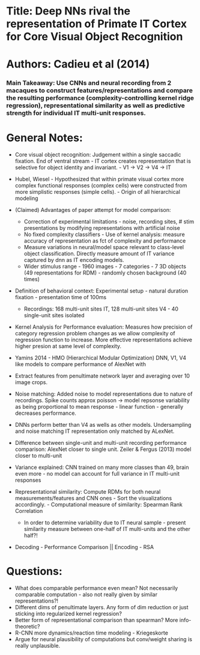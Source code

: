 # Title: Deep NNs rival the representation of Primate IT Cortex for Core Visual Object Recognition
# Authors: Cadieu et al (2014)

### Main Takeaway: Use CNNs and neural recording from 2 macaques to construct features/representations and compare the resulting performance (complexity-controlling kernel ridge regression), representational similarity as well as predictive strength for individual IT multi-unit responses.

# General Notes:

* Core visual object recognition: Judgement within a single saccadic fixation. End of ventral stream - IT cortex creates representation that is selective for object identity and invariant. - V1 -> V2 -> V4 -> IT

* Hubel, Wiesel - Hypothesized that within primate visual cortex more complex functional responses (complex cells) were constructed from more simplistic responses (simple cells). - Origin of all hierarchical modeling

* (Claimed) Advantages of paper attempt for model comparison:
    * Correction of experimental limitations - noise, recording sites, # stim presentations by modifying representations with artificial noise
    * No fixed complexity classifiers - Use of kernel analysis: measure accuracy of representation as fct of complexity and performance
    * Measure variations in neural/model space relevant to class-level object classification. Directly measure amount of IT variance captured by dnn as IT encoding models.
    * Wider stimulus range - 1960 images - 7 categories - 7 3D objects (49 representations for RDM) - randomly chosen background (40 times)

* Definition of behavioral context: Experimental setup - natural duration fixation - presentation time of 100ms
    * Recordings: 168 multi-unit sites IT, 128 multi-unit sites V4 - 40 single-unit sites isolated

* Kernel Analysis for Performance evaluation: Measures how precision of category regression problem changes as we allow complexity of regression function to increase. More effective representations achieve higher presion at same level of complexity.

* Yamins 2014 - HMO (Hierarchical Modular Optimization) DNN, V1, V4 like models to compare performance of AlexNet with

* Extract features from penultimate network layer and averaging over 10 image crops.

* Noise matching: Added noise to model representations due to nature of recordings. Spike counts approx poisson -> model repsonse variability as being proportional to mean response - linear function - generally decreases performance.

* DNNs perform better than V4 as wells as other models. Undersampling and noise matching IT representation only matched by ALexNet.

* Difference between single-unit and multi-unit recording performance comparison: AlexNet closer to single unit. Zeiler & Fergus (2013) model closer to multi-unit

* Variance explained: CNN trained on many more classes than 49, brain even more - no model can account for full variance in IT multi-unit responses

* Representational similarity: Compute RDMs for both neural measurements/features and CNN ones - Sort the visualizations accordingly. - Computational measure of similarity: Spearman Rank Correlation
    * In order to determine variability due to IT neural sample - present similarity measure between one-half of IT multi-units and the other half?!

* Decoding - Performance Comparison || Encoding - RSA

# Questions:

* What does comparable performance even mean? Not necessarily comparable computation - also not really given by similar representations?!
* Different dims of penultimate layers. Any form of dim reduction or just sticking into regularized kernel regression?
* Better form of representational comparison than spearman? More info-theoretic?
* R-CNN more dynamics/reaction time modeling - Kriegeskorte
* Argue for neural plausibility of computations but conv/weight sharing is really unplausible.
